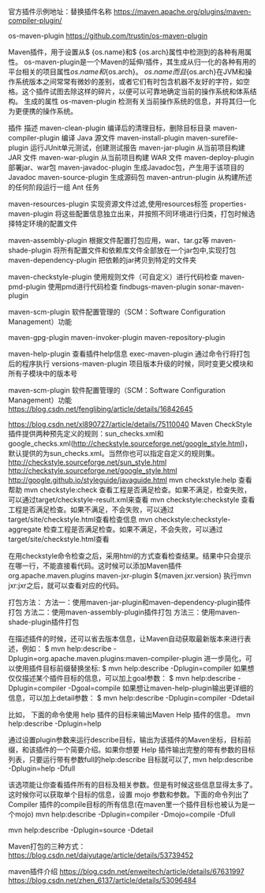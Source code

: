 官方插件示例地址：替换插件名称
https://maven.apache.org/plugins/maven-compiler-plugin/


os-maven-plugin
https://github.com/trustin/os-maven-plugin

Maven插件，用于设置从$ {os.name}和$ {os.arch}属性中检测到的各种有用属性。
os-maven-plugin是一个Maven的延伸/插件，其生成从归一化的各种有用的平台相关的项目属性${os.name}和${os.arch}。
${os.name}而且${os.arch}在JVM和操作系统版本之间常常有微妙的差别，或者它们有时包含机器不友好的字符，如空格。这个插件试图去除这样的碎片，以便可以可靠地确定当前的操作系统和体系结构。
生成的属性
os-maven-plugin 检测有关当前操作系统的信息，并将其归一化为更便携的操作系统。


插件	描述
maven-clean-plugin	编译后的清理目标，删除目标目录
maven-compiler-plugin 	编译 Java 源文件
maven-install-plugin
maven-surefile-plugin	运行JUnit单元测试，创建测试报告
maven-jar-plugin 	从当前项目构建 JAR 文件
maven-war-plugin	 从当前项目构建 WAR 文件
maven-deploy-plugin 部署jar、war包
maven-javadoc-plugin 	生成Javadoc包，产生用于该项目的 Javadoc
maven-source-plugin	生成源码包
maven-antrun-plugin	从构建所述的任何阶段运行一组 Ant 任务


maven-resources-plugin 实现资源文件过滤,使用resources标签
properties-maven-plugin 将这些配置信息独立出来，并按照不同环境进行归类，打包时候选择特定环境的配置文件


maven-assembly-plugin 根据文件配置打包应用，war、tar.gz等
maven-shade-plugin 将所有配置文件和依赖库文件全部放在一个jar包中,实现打包
maven-dependency-plugin 把依赖的jar拷贝到特定的文件夹


maven-checkstyle-plugin	使用规则文件（可自定义）进行代码检查
maven-pmd-plugin		使用pmd进行代码检查
findbugs-maven-plugin
sonar-maven-plugin
	
maven-scm-plugin		软件配置管理的（SCM：Software Configuration Management）功能



maven-gpg-plugin
maven-invoker-plugin
maven-repository-plugin

maven-help-plugin	查看插件help信息
exec-maven-plugin  通过命令行将打包后的程序执行
versions-maven-plugin	项目版本升级的时候，同时变更父模块和所有子模块中的版本号


maven-scm-plugin	软件配置管理的（SCM：Software Configuration Management）功能
https://blog.csdn.net/fenglibing/article/details/16842645


https://blog.csdn.net/xl890727/article/details/75110040
Maven CheckStyle插件提供两种预先定义的规则：sun_checks.xml和google_checks.xml(http://checkstyle.sourceforge.net/google_style.html)，默认提供的为sun_checks.xml。当然你也可以指定自定义的规则集。
http://checkstyle.sourceforge.net/sun_style.html
http://checkstyle.sourceforge.net/google_style.html
http://google.github.io/styleguide/javaguide.html
mvn checkstyle:help 查看帮助
mvn checkstyle:check 查看工程是否满足检查。如果不满足，检查失败，可以通过target/checkstyle-result.xml来查看
mvn checkstyle:checkstyle 查看工程是否满足检查。如果不满足，不会失败，可以通过target/site/checkstyle.html查看检查信息
mvn checkstyle:checkstyle-aggregate 检查工程是否满足检查。如果不满足，不会失败，可以通过target/site/checkstyle.html查看

在用checkstyle命令检查之后，采用html的方式查看检查结果。结果中只会提示在哪一行，不能直接看代码。这时候可以添加Maven插件
<reporting>
  <plugins>
    <plugin>
      <groupId>org.apache.maven.plugins</groupId>
      <artifactId>maven-jxr-plugin</artifactId>
      <version>${maven.jxr.version}</version>
    </plugin>
  </plugins>
</reporting>
执行mvn jxr:jxr之后，就可以查看对应的代码。

打包方法：
方法一：使用maven-jar-plugin和maven-dependency-plugin插件打包
方法二：使用maven-assembly-plugin插件打包
方法三：使用maven-shade-plugin插件打包






在描述插件的时候，还可以省去版本信息，让Maven自动获取最新版本来进行表述，例如：
$ mvn help:describe -Dplugin=org.apache.maven.plugins:maven-compiler-plugin
进一步简化，可以使用插件目标前缀替换坐标:
$ mvn help:describe -Dplugin=compiler
如果想仅仅描述某个插件目标的信息，可以加上goal参数：
$ mvn help:describe -Dplugin=compiler -Dgoal=compile
如果想让maven-help-plugin输出更详细的信息，可以加上detail参数：
$ mvn help:describe -Dplugin=compiler -Ddetail

比如， 下面的命令使用 help 插件的目标来输出Maven Help 插件的信息。
mvn help:describe -Dplugin=help  

通过设置plugin参数来运行describe目标，输出为该插件的Maven坐标，目标前缀，和该插件的一个简要介绍。如果你想要 Help 插件输出完整的带有参数的目标列表，只要运行带有参数full的help:describe 目标就可以了,
mvn help:describe -Dplugin=help -Dfull  

该选项能让你查看插件所有的目标及相关参数。但是有时候这些信息显得太多了。这时候你可以获取单个目标的信息，设置 mojo 参数和参数。下面的命令列出了Compiler 插件的compile目标的所有信息(在maven里一个插件目标也被认为是一个mojo)
mvn help:describe -Dplugin=compiler -Dmojo=compile -Dfull  

mvn help:describe -Dplugin=source -Ddetail


Maven打包的三种方式：https://blog.csdn.net/daiyutage/article/details/53739452


maven插件介绍
https://blog.csdn.net/enweitech/article/details/67631997
https://blog.csdn.net/zhen_6137/article/details/53096484











